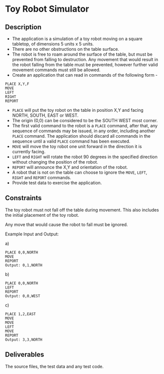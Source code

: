 # Toy Robot Simulator

## Description

* The application is a simulation of a toy robot moving on a square tabletop, of
  dimensions 5 units x 5 units.
* There are no other obstructions on the table surface.
* The robot is free to roam around the surface of the table, but must be
  prevented from falling to destruction. Any movement that would result in the
  robot falling from the table must be prevented, however further valid movement
  commands must still be allowed.
* Create an application that can read in commands of the following form -

```
PLACE X,Y,F
MOVE
LEFT
RIGHT
REPORT
```

* `PLACE` will put the toy robot on the table in position X,Y and facing NORTH,
  SOUTH, EAST or WEST.
* The origin (0,0) can be considered to be the SOUTH WEST most corner.
* The first valid command to the robot is a `PLACE` command, after that, any
  sequence of commands may be issued, in any order, including another `PLACE`
  command. The application should discard all commands in the sequence until a
  valid `PLACE` command has been executed.
* `MOVE` will move the toy robot one unit forward in the direction it is
  currently facing.
* `LEFT` and `RIGHT` will rotate the robot 90 degrees in the specified direction
  without changing the position of the robot.
* `REPORT` will announce the X,Y and orientation of the robot.
* A robot that is not on the table can choose to ignore the `MOVE`, `LEFT`,
  `RIGHT` and `REPORT` commands.
* Provide test data to exercise the application.

## Constraints

The toy robot must not fall off the table during movement. This also includes
the initial placement of the toy robot.

Any move that would cause the robot to fall must be ignored.

Example Input and Output:

a)

    PLACE 0,0,NORTH
    MOVE
    REPORT
    Output: 0,1,NORTH

b)

    PLACE 0,0,NORTH
    LEFT
    REPORT
    Output: 0,0,WEST

c)

    PLACE 1,2,EAST
    MOVE
    MOVE
    LEFT
    MOVE
    REPORT
    Output: 3,3,NORTH

## Deliverables

The source files, the test data and any test code.
